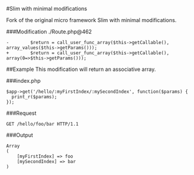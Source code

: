 #Slim with minimal modifications

Fork of the original micro framework Slim with minimal modifications.

###Modification
./Route.php@462
```
-        $return = call_user_func_array($this->getCallable(), array_values($this->getParams()));
+        $return = call_user_func_array($this->getCallable(), array(0=>$this->getParams()));
```
##Example
This modification will return an associative array.

###index.php
```
$app->get('/hello/:myFirstIndex/:mySecondIndex', function($params) {
  print_r($params);
});
```

###Request
```
GET /hello/foo/bar HTTP/1.1
```

###Output
```
Array
(
    [myFirstIndex] => foo
    [mySecondIndex] => bar
)
```
